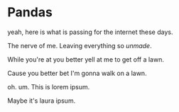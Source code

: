 # Pandas
yeah, here is what is passing for the internet these days.

The nerve of me. Leaving everything so _unmade_.

While you're at you better yell at me to get off a lawn.

Cause you better bet I'm gonna walk on a lawn.

oh. um. This is lorem ipsum.

Maybe it's laura ipsum.